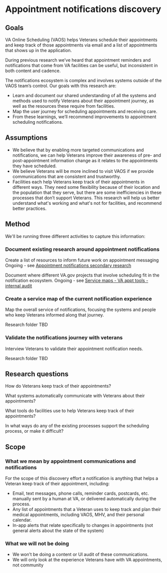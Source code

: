 # Appointment notifications discovery

## Goals

VA Online Scheduling (VAOS) helps Veterans schedule their appointments and keep track of those appointments via email and a list of appointments that shows up in the application.

During previous research we’ve heard that appointment reminders and notifications that come from VA facilities can be useful, but inconsistent in both content and cadence.

The notifications ecosystem is complex and involves systems outside of the VAOS team’s control. Our goals with this research are:

* Learn and document our shared understanding of all the systems and methods used to notify Veterans about their appointment journey, as well as the resources these require from facilities.
* Map the user journey for scheduling appointments and receiving care.
* From these learnings, we’ll recommend improvements to appointment scheduling notifications.

## Assumptions
* We believe that by enabling more targeted communications and notifications, we can help Veterans improve their awareness of pre- and post-appointment information change as it relates to the appointments they have scheduled.
* We believe Veterans will be more inclined to visit VAOS if we provide communications that are consistent and trustworthy.
* Facilities each help Veterans keep track of their appointments in different ways. They need some flexibility because of their location and the population that they serve, but there are some inefficiencies in these processes that don’t support Veterans. This research will help us better understand what's working and what's not for facilities, and recommend better practices.

## Method

We'll be running three different activities to capture this information:

### Document existing research around appointment notifications
Create a list of resources to inform future work on appointment messaging
Ongoing - see [Appointment notifications secondary research](https://github.com/department-of-veterans-affairs/va.gov-team/blob/master/products/health-care/appointments/va-online-scheduling/research/appt-notifications-service-map/secondary-research/appt-notifications-secondary-research-resources.md)

Document where different VA.gov projects that involve scheduling fit in the notification ecosystem.
Ongoing - see [Service maps - VA appt tools - internal audit](https://app.mural.co/t/adhoccorporateworkspace2583/m/adhoccorporateworkspace2583/1606258692103/073961190cc646e036a4300e65524fa1b413182e?sender=ub08ff1d80ee7bd38d6c02354)

### Create a service map of the current notification experience

Map the overall service of notifications, focusing the systems and people who keep Veterans informed along that journey.

Research folder TBD

### Validate the notifications journey with veterans

Interview Veterans to validate their appointment notification needs.

Research folder TBD

## Research questions

How do Veterans keep track of their appointments?

What systems automatically communicate with Veterans about their appointments?

What tools do facilities use to help Veterans keep track of their appointments?

In what ways do any of the existing processes support the scheduling process, or make it difficult?


## Scope

### What we mean by appointment communications and notifications 

For the scope of this discovery effort a notification is anything that helps a Veteran keep track of their appointment, including:
* Email, text messages, phone calls, reminder cards, postcards, etc. manually sent by a human at VA, or delivered automatically during the process.
* Any list of appointments that a Veteran uses to keep track and plan their medical appointments, including VAOS, MHV, and their personal calendar.
* In-app alerts that relate specifically to changes in appointments (not general alerts about the state of the system)

### What we will not be doing

* We won’t be doing a content or UI audit of these communications.
* We will only look at the experience Veterans have with VA appointments, not community 
